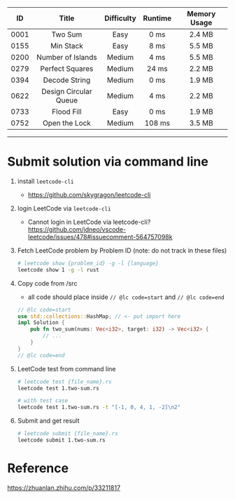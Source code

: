 |  ID  |         Title         | Difficulty | Runtime | Memory Usage |
| :--: | :-------------------: | :--------: | :-----: | :----------: |
| 0001 |        Two Sum        |    Easy    |  0 ms   |    2.4 MB    |
| 0155 |       Min Stack       |    Easy    |  8 ms   |    5.5 MB    |
| 0200 |   Number of Islands   |   Medium   |  4 ms   |    5.5 MB    |
| 0279 |    Perfect Squares    |   Medium   |  24 ms  |    2.2 MB    |
| 0394 |     Decode String     |   Medium   |  0 ms   |    1.9 MB    |
| 0622 | Design Circular Queue |   Medium   |  4 ms   |    2.2 MB    |
| 0733 |      Flood Fill       |    Easy    |  0 ms   |    1.9 MB    |
| 0752 |     Open the Lock     |   Medium   | 108 ms  |    3.5 MB    |

---

# Submit solution via command line

1. install `leetcode-cli`
   - https://github.com/skygragon/leetcode-cli
1. login LeetCode via `leetcode-cli`
   - Cannot login in LeetCode via leetcode-cli? https://github.com/jdneo/vscode-leetcode/issues/478#issuecomment-564757098k
1. Fetch LeetCode problem by Problem ID (note: do not track in these files)
   ```sh
   # leetcode show {problem_id} -g -l {language}
   leetcode show 1 -g -l rust
   ```
1. Copy code from /src
   - all code should place inside `// @lc code=start` and `// @lc code=end`
   ```rust
   // @lc code=start
   use std::collections::HashMap; // <- put import here
   impl Solution {
       pub fn two_sum(nums: Vec<i32>, target: i32) -> Vec<i32> {
           // ...
       }
   }
   // @lc code=end
   ```
1. LeetCode test from command line

   ```sh
   # leetcode test {file_name}.rs
   leetcode test 1.two-sum.rs

   # with test case
   leetcode test 1.two-sum.rs -t "[-1, 0, 4, 1, -2]\n2"
   ```

1. Submit and get result
   ```sh
   # leetcode submit {file_name}.rs
   leetcode submit 1.two-sum.rs
   ```

# Reference

https://zhuanlan.zhihu.com/p/33211817
